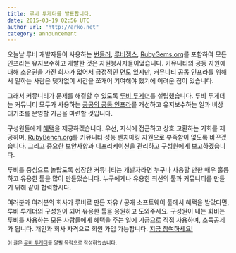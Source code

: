 ```yaml
---
title: 루비 투게더를 발표합니다. 
date: 2015-03-19 02:56 UTC
author_url: "http://arko.net"
category: announcement
---
```


오늘날 루비 개발자들이 사용하는 [번들러][bundler], [루비젬스][rubygems], [RubyGems.org](https://rubygems.org/)를 포함하여 모든 인프라는 유지보수하고 개발한 것은 자원봉사자들이었습니다. 커뮤니티의 공동 자원에 대해 소유권을 가진 회사가 없어서 긍정적인 면도 있지만, 커뮤니티 공동 인프라를 위해서 일하는 사람은 댓가없이 시간을 쪼개어 기여해야 했기에 어려운 점이 있습니다.

그래서 커뮤니티가 문제를 해결할 수 있도록 [루비 투게더][rubytogether]를 설립했습니다. 루비 투게더는 커뮤니티 모두가 사용하는 [공공의 공동 인프라][projects]를 개선하고 유지보수하는 일과 비상 대기조를 운영할 기금을 마련할 것입니다.

구성원들에게 [혜택][benefits]을 제공하겠습니다. 우선, 지식에 접근하고 상호 교환하는 기회를 제공하며, [RubyBench.org](https://rubybench.org)를 커뮤니티 성능 벤치마킹 자원으로 부족함이 없도록 바꾸겠습니다. 그리고 중요한 보안사항과 디프리케이션을 관리하고 구성원에게 보고하겠습니다.

루비를 중심으로 놀랍도록 성장한 커뮤니티는 개발자라면 누구나 사용할 만한 매우 훌륭하고 유용한 툴을 많이 만들었습니다. 누구에게나 유용한 최선의 툴과 커뮤니티를 만들기 위해 같이 협력합시다.

여러분과 여러분의 회사가 루비로 만든 자유 / 공개 소프트웨어 툴에서 혜택을 받았다면, 루비 투게더의 구성원이 되어 유용한 툴을 응원하고 도와주세요. 구성원이 내는 회비는 루비를 사용하는 모든 사람들에게 헤택을 주는 일에 기금으로 직접 사용하며, 소득공제가 됩니다. 개인과 회사 자격으로 회원 가입 가능합니다. [지금 참여하세요!][join]

<span style="font-size: 80%">이 글은 [루비 투게더][post]를 알릴 목적으로 작성하였습니다.</span>

[rubytogether]: https://rubytogether.org
[bundler]: https://bundler.io
[rubygems]: https://rubygems.org/pages/download
[projects]: https://rubytogether.org/projects
[benefits]: https://rubytogether.org/benefits
[join]: https://rubytogether.org/join
[post]: https://rubytogether.org/news/2015-03-17-announcing-ruby-together

